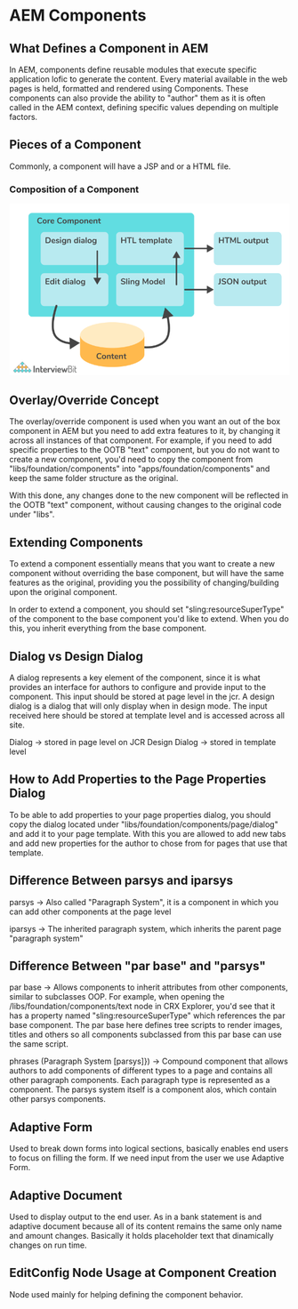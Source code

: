 # AEM Components

## What Defines a Component in AEM

In AEM, components define reusable modules that execute specific application lofic to generate the content. Every material available in the web pages is held, formatted and rendered using Components. These components can also provide the ability to "author" them as it is often called in the AEM context, defining specific values depending on multiple factors.

## Pieces of a Component

Commonly, a component will have a JSP and or a HTML file.

### Composition of a Component

![AEM Component Structure](./resources/AEM_Components.png)

## Overlay/Override Concept

The overlay/override component is used when you want an out of the box component in AEM but you need to add extra features to it, by changing it across all instances of that component. For example, if you need to add specific properties to the OOTB "text" component, but you do not want to create a new component, you'd need to copy the component from "libs/foundation/components" into "apps/foundation/components" and keep the same folder structure as the original. 

With this done, any changes done to the new component will be reflected in the OOTB "text" component, without causing changes to the original code under "libs".

## Extending Components

To extend a component essentially means that you want to create a new component without overriding the base component, but will have the same features as the original, providing you the possibility of changing/building upon the original component. 

In order to extend a component, you should set "sling:resourceSuperType" of the component to the base component you'd like to extend. When you do this, you inherit everything from the base component.

## Dialog vs Design Dialog

A dialog represents a key element of the component, since it is what provides an interface for authors to configure and provide input to the component. This input should be stored at page level in the jcr. A design dialog is a dialog that will only display when in design mode. The input received here should be stored at template level and is accessed across all site.

Dialog -> stored in page level on JCR
Design Dialog -> stored in template level

## How to Add Properties to the Page Properties Dialog

To be able to add properties to your page properties dialog, you should copy the dialog located under "libs/foundation/components/page/dialog" and add it to your page template. With this you are allowed to add new tabs and add new properties for the author to chose from for pages that use that template.

## Difference Between parsys and iparsys

parsys -> Also called "Paragraph System", it is a component in which you can add other components at the page level

iparsys -> The inherited paragraph system, which inherits the parent page "paragraph system"

## Difference Between "par base" and "parsys"

par base -> Allows components to inherit attributes from other components, similar to subclasses OOP. For example, when opening the /libs/foundation/components/text node in CRX Explorer, you'd see that it has a property named "sling:resourceSuperType" which references the par base component. The par base here defines tree scripts to render images, titles and others so all components subclassed from this par base can use the same script.

phrases (Paragraph System [parsys]}) -> Compound component that allows authors to add components of different types to a page and contains all other paragraph components. Each paragraph type is represented as a component. The parsys system itself is a component alos, which contain other parsys components.

## Adaptive Form

Used to break down forms into logical sections, basically enables end users to focus on filling the form. If we need input from the user we use Adaptive Form.

## Adaptive Document

Used to display output to the end user. As in a bank statement is and adaptive document because all of its content remains the same only name and amount changes. Basically it holds placeholder text that dinamically changes on run time.

## EditConfig Node Usage at Component Creation

Node used mainly for helping defining the component behavior.